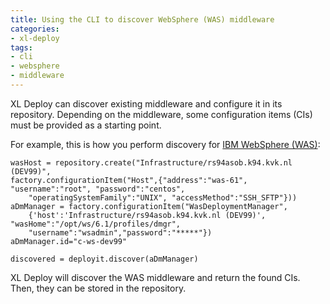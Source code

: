 ```yaml
---
title: Using the CLI to discover WebSphere (WAS) middleware
categories:
- xl-deploy
tags:
- cli
- websphere
- middleware
---
```


XL Deploy can discover existing middleware and configure it in its repository. Depending on the middleware, some configuration items (CIs) must be provided as a starting point.

For example, this is how you perform discovery for [IBM WebSphere (WAS)](http://docs.xebialabs.com/releases/latest/was-plugin/wasPluginManual.html):

    wasHost = repository.create("Infrastructure/rs94asob.k94.kvk.nl (DEV99)",
    factory.configurationItem("Host",{"address":"was-61", "username":"root", "password":"centos", 
        "operatingSystemFamily":"UNIX", "accessMethod":"SSH_SFTP"}))
    aDmManager = factory.configurationItem("WasDeploymentManager",
        {'host':'Infrastructure/rs94asob.k94.kvk.nl (DEV99)', "wasHome":"/opt/ws/6.1/profiles/dmgr",
        "username":"wsadmin","password":"*****"})
    aDmManager.id="c-ws-dev99"

    discovered = deployit.discover(aDmManager)

XL Deploy will discover the WAS middleware and return the found CIs. Then, they can be stored in the repository.
